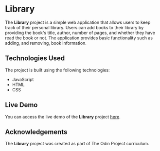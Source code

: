 # Library

The **Library** project is a simple web application that allows users to keep track of their personal library. Users can add books to their library by providing the book's title, author, number of pages, and whether they have read the book or not. The application provides basic functionality such as adding, and removing, book information.

## Technologies Used

The project is built using the following technologies:

- JavaScript
- HTML
- CSS

## Live Demo

You can access the live demo of the **Library** project [here](https://hussein-saad.github.io/Library/).


## Acknowledgements

The **Library** project was created as part of The Odin Project curriculum.